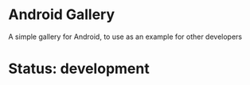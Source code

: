 # Android Gallery
A simple gallery for Android, to use as an example for other developers

# Status: development
